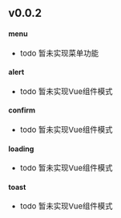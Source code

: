 <span></span>
## <span class="vux-version-name">v0.0.2</span>

#### menu
<ul><li><span style="font-size:15px;"><span class="change change-todo">todo</span>  暂未实现菜单功能</span></li></ul>


#### alert
<ul><li><span style="font-size:15px;"><span class="change change-todo">todo</span>  暂未实现Vue组件模式</span></li></ul>


#### confirm
<ul><li><span style="font-size:15px;"><span class="change change-todo">todo</span>  暂未实现Vue组件模式</span></li></ul>


#### loading
<ul><li><span style="font-size:15px;"><span class="change change-todo">todo</span>  暂未实现Vue组件模式</span></li></ul>


#### toast
<ul><li><span style="font-size:15px;"><span class="change change-todo">todo</span>  暂未实现Vue组件模式</span></li></ul>


